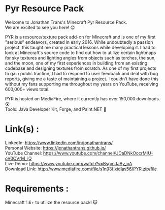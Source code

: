 # Pyr Resource Pack 
Welcome to Jonathan Trans's Minecraft Pyr Resource Pack. \
We are excited to see you here! 😊 

PYR is a resource/texture pack add-on for Minecraft and is one of my first "serious" endeavors, created in early 2016. While undoubtedly a passion project, this taught me many practical lessons while developing it. I had to look at Minecraft's source code to find out how to utilize certain lightmaps for sky textures and lighting angles from objects such as torches, the sun, and the moon, one of my first experiences in building from an existing codebase and designing textures from scratch. As one of my first projects to gain public traction, I had to respond to user feedback and deal with bug reports, giving me a taste of maintaining a project. I couldn't have done this without my fans supporting me throughout my years on YouTube, receiving 600,000+ views total. 

PYR is hosted on MediaFire, where it currently has over 150,000 downloads. 😲\
Tools: Java Developer Kit, Forge, and Paint.NET 👻

# Link(s) : 
LinkedIn: https://www.linkedin.com/in/jonathantrans/ \
Personal Website: https://jonathantrans.github.io/ \
YouTube Channel: https://www.youtube.com/channel/UCaDNkOocrMIU-oV0OVrM_jQ \
Live Demo: https://www.youtube.com/watch?v=BsgmJJBy_pA \
Download Link: http://www.mediafire.com/file/s1n03fixidlav56/PYR.zip/file

# Requirements :
Minecraft 1.6+ to utilize the resource pack! 😺
